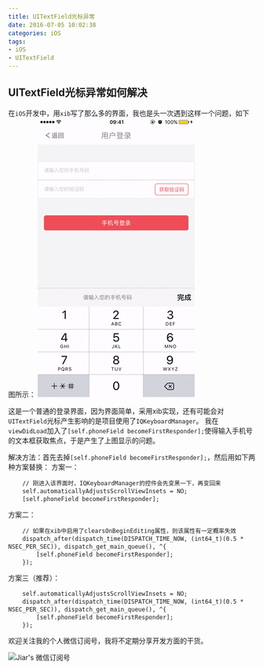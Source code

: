 ```yaml
---
title: UITextField光标异常
date: 2016-07-05 10:02:38
categories: iOS
tags:
- iOS
- UITextField
---
```


## UITextField光标异常如何解决

在`iOS`开发中，用`xib`写了那么多的界面，我也是头一次遇到这样一个问题，如下图所示：
![UITextField光标异常](UITextField光标异常/UITextField光标异常.gif)

<!--more-->

这是一个普通的登录界面，因为界面简单，采用xib实现，还有可能会对`UITextField`光标产生影响的是项目使用了`IQKeyboardManager`。
我在`viewDidLoad`加入了`[self.phoneField becomeFirstResponder];`使得输入手机号的文本框获取焦点，于是产生了上图显示的问题。

解决方法：首先去掉`[self.phoneField becomeFirstResponder];`，然后用如下两种方案替换：
方案一：
```
	// 刚进入该界面时，IQKeyboardManager的控件会先变黑一下，再变回来
	self.automaticallyAdjustsScrollViewInsets = NO;
	[self.phoneField becomeFirstResponder];
```
方案二：
```
	// 如果在xib中启用了clearsOnBeginEditing属性，则该属性有一定概率失效
	dispatch_after(dispatch_time(DISPATCH_TIME_NOW, (int64_t)(0.5 * NSEC_PER_SEC)), dispatch_get_main_queue(), ^{
		[self.phoneField becomeFirstResponder];
	});
```
方案三（推荐）：
```
	self.automaticallyAdjustsScrollViewInsets = NO;
	dispatch_after(dispatch_time(DISPATCH_TIME_NOW, (int64_t)(0.5 * NSEC_PER_SEC)), dispatch_get_main_queue(), ^{
		[self.phoneField becomeFirstResponder];
	});
```


欢迎关注我的个人微信订阅号，我将不定期分享开发方面的干货。

![Jiar's 微信订阅号](Dingyuehao.jpg)
